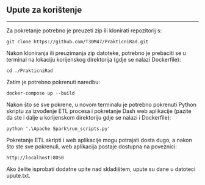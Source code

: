 ## Upute za korištenje
<hr>
Za pokretanje potrebno je preuzeti zip ili klonirati repozitorij s:

```
git clone https://github.com/T30M47/PrakticniRad.git
```

Nakon kloniranja ili preuzimanja zip datoteke, potrebno je prebaciti se u terminal na lokaciju korijenskog direktorija (gdje se nalazi Dockerfile):
```
cd ./PrakticniRad
```

Zatim je potrebno pokrenuti naredbu:
```
docker-compose up --build
```

Nakon što se sve pokrene, u novom terminalu je potrebno pokrenuti Python skriptu za izvođenje ETL procesa i pokretanje Dash web aplikacije (pazite da ste i dalje u korijenskom direktoriju gdje se nalazi i Dockerfile):
```
python '.\Apache Spark\run_scripts.py'
```

Pokretanje ETL skripti i web aplikacije mogu potrajati dosta dugo, a nakon što ste sve pokrenuli, web aplikacija postaje dostupna na poveznici:
```
http://localhost:8050
```

Ako želite isprobati dodatne upite nad skladištem, upute su dane u datoteci upute.txt.
